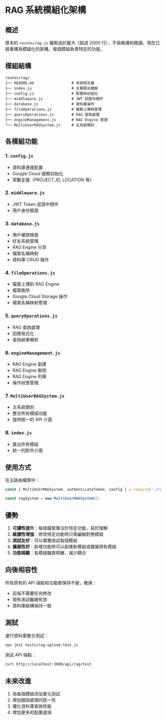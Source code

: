 # RAG 系統模組化架構

## 概述

原本的 `routes/rag.js` 檔案過於龐大（超過 2000 行），不易維護和閱讀。現在已經重構為模組化的架構，每個模組負責特定的功能。

## 模組結構

```
routes/rag/
├── README.md                 # 本說明文檔
├── index.js                  # 主要匯出檔案
├── config.js                 # 配置與初始化
├── middleware.js             # JWT 認證中間件
├── database.js               # 資料庫操作
├── fileOperations.js         # 檔案上傳與管理
├── queryOperations.js        # RAG 查詢處理
├── engineManagement.js       # RAG Engine 管理
└── MultiUserRAGSystem.js     # 主系統類別
```

## 各模組功能

### 1. `config.js`
- 資料庫連接配置
- Google Cloud 服務初始化
- 常數定義（PROJECT_ID, LOCATION 等）

### 2. `middleware.js`
- JWT Token 認證中間件
- 用戶身份驗證

### 3. `database.js`
- 用戶權限檢查
- 好友系統管理
- RAG Engine 分享
- 檔案名稱映射
- 資料庫 CRUD 操作

### 4. `fileOperations.js`
- 檔案上傳到 RAG Engine
- 檔案刪除
- Google Cloud Storage 操作
- 檔案名稱映射管理

### 5. `queryOperations.js`
- RAG 查詢處理
- 回應格式化
- 查詢結果解析

### 6. `engineManagement.js`
- RAG Engine 創建
- RAG Engine 刪除
- RAG Engine 列舉
- 操作狀態管理

### 7. `MultiUserRAGSystem.js`
- 主系統類別
- 整合所有模組功能
- 提供統一的 API 介面

### 8. `index.js`
- 匯出所有模組
- 統一的對外介面

## 使用方式

在主路由檔案中：

```javascript
const { MultiUserRAGSystem, authenticateToken, config } = require('./rag/');

const ragSystem = new MultiUserRAGSystem();
```

## 優勢

1. **可讀性提升**：每個檔案專注於特定功能，易於理解
2. **維護性增強**：修改特定功能時只需編輯對應模組
3. **測試友好**：可以單獨測試每個模組
4. **擴展性好**：新增功能時可以創建新模組或擴展現有模組
5. **功能隔離**：各模組職責明確，減少耦合

## 向後相容性

所有原有的 API 端點和功能都保持不變，確保：
- 前端不需要任何修改
- 現有測試繼續有效
- 資料庫結構保持一致

## 測試

運行資料庫整合測試：
```bash
npx jest tests/rag-upload.test.js
```

測試 API 端點：
```bash
curl http://localhost:3000/api/rag/test
```

## 未來改進

1. 為每個模組添加單元測試
2. 增加錯誤處理的統一性
3. 優化資料庫查詢性能
4. 增加更多的配置選項

